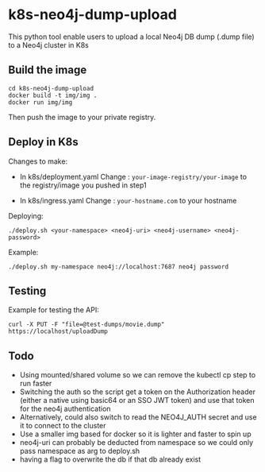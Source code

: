 # k8s-neo4j-dump-upload
This python tool enable users to upload a local Neo4j DB dump (.dump file) to a Neo4j cluster in K8s

## Build the image
```shell
cd k8s-neo4j-dump-upload
docker build -t img/img .
docker run img/img
```
Then push the image to your private registry.

## Deploy in K8s
Changes to make:

- In k8s/deployment.yaml
Change : `your-image-registry/your-image` to the registry/image you pushed in step1

- In k8s/ingress.yaml
Change : `your-hostname.com` to your hostname

Deploying:

```shell
./deploy.sh <your-namespace> <neo4j-uri> <neo4j-username> <neo4j-password>
```

Example:
```shell
./deploy.sh my-namespace neo4j://localhost:7687 neo4j password
```

## Testing
Example for testing the API:
```shell
curl -X PUT -F "file=@test-dumps/movie.dump" https://localhost/uploadDump
```

## Todo
- Using mounted/shared volume so we can remove the kubectl cp step to run faster
- Switching the auth so the script get a token on the Authorization header (either a native using basic64 or an SSO JWT token) and use that token for the neo4j authentication
- Alternatively, could also switch to read the NEO4J_AUTH secret and use it to connect to the cluster
- Use a smaller img based for docker so it is lighter and faster to spin up
- neo4j-uri can probably be deducted from namespace so we could only pass namespace as arg to deploy.sh
- having a flag to overwrite the db if that db already exist
